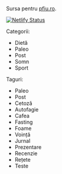 Sursa pentru [pfiu.ro](https://pfiu.ro).

[![Netlify Status](https://api.netlify.com/api/v1/badges/f5dc46b4-358d-49b8-abe2-b9c4b21c658a/deploy-status)](https://app.netlify.com/sites/pfiu/deploys)


Categorii:

- Dietă
- Paleo
- Post
- Somn
- Sport

Taguri:

- Paleo
- Post
- Cetoză
- Autofagie
- Cafea
- Fasting
- Foame
- Voință
- Jurnal
- Prezentare
- Recenzie
- Rețete
- Teste